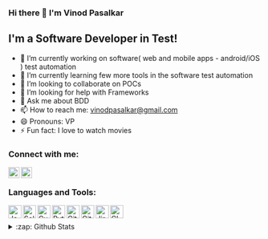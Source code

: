 ### Hi there 👋 I'm Vinod Pasalkar

## I'm a Software Developer in Test!

- 🔭 I’m currently working on software( web and mobile apps - android/iOS ) test automation
- 🌱 I’m currently learning few more tools in the software test automation
- 👯 I’m looking to collaborate on POCs
- 🤔 I’m looking for help with Frameworks
- 💬 Ask me about BDD
- 📫 How to reach me: vinodpasalkar@gmail.com
- 😄 Pronouns: VP
- ⚡ Fun fact: I love to watch movies


### Connect with me:

[<img align="left" alt="vinodpasalkar | LinkedIn" width="22px" src="https://img.icons8.com/color/72/linkedin.png" />][Linkedin]
[<img align="left" alt="vinodpasalkar | Gmail" width="22px" src="https://img.icons8.com/color/72/gmail.png" />][Gmail]

<br/>


### Languages and Tools:

<img align="left" alt="Java" width="26px" src="https://img.icons8.com/color/72/java-coffee-cup-logo.png" />
<img align="left" alt="Selenium" width="26px" src="https://img.icons8.com/color/72/selenium.png" />
<img align="left" alt="Cucumber" width="26px" src="https://img.icons8.com/color/72/cucumber.png" />
<img align="left" alt="Python" width="26px" src="https://img.icons8.com/color/72/python.png" />
<img align="left" alt="Git" width="26px" src="https://img.icons8.com/color/72/git.png" />
<img align="left" alt="GitHub" width="26px" src="https://img.icons8.com/dusk/72/github.png" />
<img align="left" alt="Jira" width="26px" src="https://img.icons8.com/color/72/jira.png" />
<img align="left" alt="CI" width="26px" src="https://img.icons8.com/color/72/jenkins.png" />

<br />
<br />

<details>
  <summary>:zap: Github Stats</summary>

  <img align="left" alt="Ashrika's Github Stats" src="https://github-readme-stats.vercel.app/api?username=vinodpasalkar&show_icons=true&hide_border=true" />

</details>


[Linkedin]: https://www.linkedin.com/in/vinodpasalkar
[Gmail]: mailto:vinodpasalkar@gmail.com

